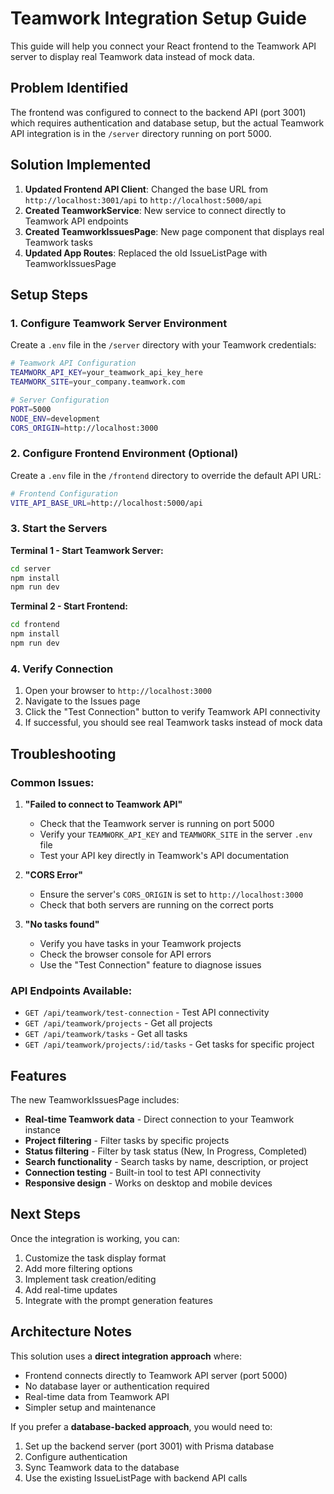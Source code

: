 # Teamwork Integration Setup Guide

This guide will help you connect your React frontend to the Teamwork API server to display real Teamwork data instead of mock data.

## Problem Identified

The frontend was configured to connect to the backend API (port 3001) which requires authentication and database setup, but the actual Teamwork API integration is in the `/server` directory running on port 5000.

## Solution Implemented

1. **Updated Frontend API Client**: Changed the base URL from `http://localhost:3001/api` to `http://localhost:5000/api`
2. **Created TeamworkService**: New service to connect directly to Teamwork API endpoints
3. **Created TeamworkIssuesPage**: New page component that displays real Teamwork tasks
4. **Updated App Routes**: Replaced the old IssueListPage with TeamworkIssuesPage

## Setup Steps

### 1. Configure Teamwork Server Environment

Create a `.env` file in the `/server` directory with your Teamwork credentials:

```bash
# Teamwork API Configuration
TEAMWORK_API_KEY=your_teamwork_api_key_here
TEAMWORK_SITE=your_company.teamwork.com

# Server Configuration
PORT=5000
NODE_ENV=development
CORS_ORIGIN=http://localhost:3000
```

### 2. Configure Frontend Environment (Optional)

Create a `.env` file in the `/frontend` directory to override the default API URL:

```bash
# Frontend Configuration
VITE_API_BASE_URL=http://localhost:5000/api
```

### 3. Start the Servers

**Terminal 1 - Start Teamwork Server:**
```bash
cd server
npm install
npm run dev
```

**Terminal 2 - Start Frontend:**
```bash
cd frontend
npm install
npm run dev
```

### 4. Verify Connection

1. Open your browser to `http://localhost:3000`
2. Navigate to the Issues page
3. Click the "Test Connection" button to verify Teamwork API connectivity
4. If successful, you should see real Teamwork tasks instead of mock data

## Troubleshooting

### Common Issues:

1. **"Failed to connect to Teamwork API"**
   - Check that the Teamwork server is running on port 5000
   - Verify your `TEAMWORK_API_KEY` and `TEAMWORK_SITE` in the server `.env` file
   - Test your API key directly in Teamwork's API documentation

2. **"CORS Error"**
   - Ensure the server's `CORS_ORIGIN` is set to `http://localhost:3000`
   - Check that both servers are running on the correct ports

3. **"No tasks found"**
   - Verify you have tasks in your Teamwork projects
   - Check the browser console for API errors
   - Use the "Test Connection" feature to diagnose issues

### API Endpoints Available:

- `GET /api/teamwork/test-connection` - Test API connectivity
- `GET /api/teamwork/projects` - Get all projects
- `GET /api/teamwork/tasks` - Get all tasks
- `GET /api/teamwork/projects/:id/tasks` - Get tasks for specific project

## Features

The new TeamworkIssuesPage includes:

- **Real-time Teamwork data** - Direct connection to your Teamwork instance
- **Project filtering** - Filter tasks by specific projects
- **Status filtering** - Filter by task status (New, In Progress, Completed)
- **Search functionality** - Search tasks by name, description, or project
- **Connection testing** - Built-in tool to test API connectivity
- **Responsive design** - Works on desktop and mobile devices

## Next Steps

Once the integration is working, you can:

1. Customize the task display format
2. Add more filtering options
3. Implement task creation/editing
4. Add real-time updates
5. Integrate with the prompt generation features

## Architecture Notes

This solution uses a **direct integration approach** where:
- Frontend connects directly to Teamwork API server (port 5000)
- No database layer or authentication required
- Real-time data from Teamwork API
- Simpler setup and maintenance

If you prefer a **database-backed approach**, you would need to:
1. Set up the backend server (port 3001) with Prisma database
2. Configure authentication
3. Sync Teamwork data to the database
4. Use the existing IssueListPage with backend API calls 